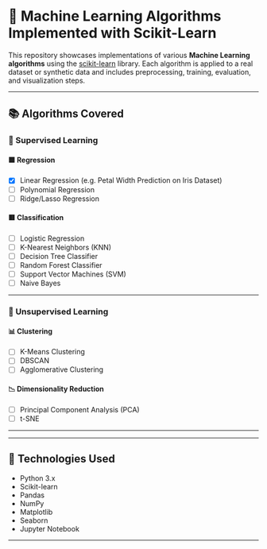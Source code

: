 # 🤖 Machine Learning Algorithms Implemented with Scikit-Learn

This repository showcases implementations of various **Machine Learning algorithms** using the [scikit-learn](https://scikit-learn.org/stable/) library. Each algorithm is applied to a real dataset or synthetic data and includes preprocessing, training, evaluation, and visualization steps.

---

## 📚 Algorithms Covered

### 🔢 Supervised Learning

#### 🟩 Regression
- [x] Linear Regression (e.g. Petal Width Prediction on Iris Dataset)
- [ ] Polynomial Regression
- [ ] Ridge/Lasso Regression

#### 🟥 Classification
- [ ] Logistic Regression
- [ ] K-Nearest Neighbors (KNN)
- [ ] Decision Tree Classifier
- [ ] Random Forest Classifier
- [ ] Support Vector Machines (SVM)
- [ ] Naive Bayes

---

### 🔵 Unsupervised Learning

#### 📊 Clustering
- [ ] K-Means Clustering
- [ ] DBSCAN
- [ ] Agglomerative Clustering

#### 📉 Dimensionality Reduction
- [ ] Principal Component Analysis (PCA)
- [ ] t-SNE

---


---

## 🧰 Technologies Used

- Python 3.x
- Scikit-learn
- Pandas
- NumPy
- Matplotlib
- Seaborn
- Jupyter Notebook

---
